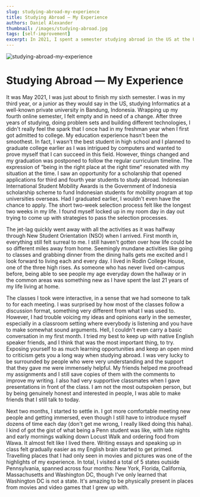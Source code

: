 ```yaml
---
slug: studying-abroad-my-experience
title: Studying Abroad — My Experience
authors: Daniel Alexander
thumbnail: /images/studying-abroad.jpg
tags: [self-improvement]
excerpt: In 2021, I spent a semester studying abroad in the US at the University of Pennsylvania. I learned so much both in and out of the classroom, assimilated with an unfamiliar culture, and made lifelong friends.
---
```


![studying-abroad-my-experience](/images/studying-abroad.jpg)

# Studying Abroad — My Experience

It was May 2021, I was just about to finish my sixth semester. I was in my third year, or a junior as they would say in the US, studying Informatics at a well-known private university in Bandung, Indonesia. Wrapping up my fourth online semester, I felt empty and in need of a change. After three years of studying, doing problem sets and building different technologies, I didn't really feel the spark that I once had in my freshman year when I first got admitted to college. My education experience hasn't been the smoothest. In fact, I wasn't the best student in high school and I planned to graduate college earlier as I was intrigued by computers and wanted to prove myself that I can succeed in this field. However, things changed and my graduation was postponed to follow the regular curriculum timeline. The expression of “being in the right place at the right time” resonated with my situation at the time. I saw an opportunity for a scholarship that opened applications for third and fourth year students to study abroad. Indonesian International Student Mobility Awards is the Government of Indonesia scholarship scheme to fund Indonesian students for mobility program at top universities overseas. Had I graduated earlier, I wouldn't even have the chance to apply. The short two-week selection process felt like the longest two weeks in my life. I found myself locked up in my room day in day out trying to come up with strategies to pass the selection processes.

The jet-lag quickly went away with all the activities as it was halfway through New Student Orientation (NSO) when I arrived. First month in, everything still felt surreal to me. I still haven't gotten over how life could be so different miles away from home. Seemingly mundane activities like going to classes and grabbing dinner from the dining halls gets me excited and I look forward to living each and every day. I lived in Rodin College House, one of the three high rises. As someone who has never lived on-campus before, being able to see people my age everyday down the hallway or in the common areas was something new as I have spent the last 21 years of my life living at home.

The classes I took were interactive, in a sense that we had someone to talk to for each meeting. I was surprised by how most of the classes follow a discussion format, something very different from what I was used to. However, I had trouble voicing my ideas and opinions early in the semester, especially in a classroom setting where everybody is listening and you have to make somewhat sound arguments. Hell, I couldn't even carry a basic conversation in my first month. I tried my best to keep up with native English speaker friends, and I think that was the most important thing, to try. Exposing yourself to as much learning opportunities and keep an open mind to criticism gets you a long way when studying abroad. I was very lucky to be surrounded by people who were very understanding and the support that they gave me were immensely helpful. My friends helped me proofread my assignments and I still save copies of them with the comments to improve my writing. I also had very supportive classmates when I gave presentations in front of the class. I am not the most outspoken person, but by being genuinely honest and interested in people, I was able to make friends that I still talk to today.

Next two months, I started to settle in. I got more comfortable meeting new people and getting immersed, even though I still have to introduce myself dozens of time each day (don't get me wrong, I really liked doing this haha). I kind of got the gist of what being a Penn student was like, with late nights and early mornings walking down Locust Walk and ordering food from Wawa. It almost felt like I lived there. Writing essays and speaking up in class felt gradually easier as my English brain started to get primed. Travelling places that I had only seen in movies and pictures was one of the highlights of my experience. In total, I visited a total of 5 states outside Pennsylvania, spanned across four months: New York, Florida, California, Massachusetts and Washington DC, though I've only learned that Washington DC is not a state. It's amazing to be physically present in places from movies and video games that I grew up with.
